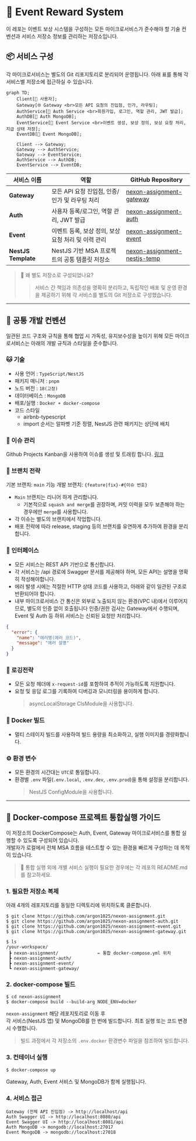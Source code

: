 # 🎯 Event Reward System

이 레포는 이벤트 보상 시스템을 구성하는 모든 마이크로서비스가 준수해야 할
기술 컨벤션과 서비스 저장소 정보를 관리하는 저장소입니다.

## 📦 서비스 구성

각 마이크로서비스는 별도의 Git 리포지토리로 분리되어 운영됩니다.
아래 표를 통해 각 서비스별 저장소에 접근하실 수 있습니다.

```mermaid
graph TD;
    Client[👤 사용자];
    Gateway[🌐 Gateway <br>모든 API 요청의 진입점, 인가, 라우팅];
    AuthService[🔐 Auth Service <br>회원가입, 로그인, 역할 관리, JWT 발급];
    AuthDB[📒 Auth MongoDB];
    EventService[🎁 Event Service <br>이벤트 생성, 보상 정의, 보상 요청 처리, 지급 상태 저장];
    EventDB[📒 Event MongoDB];

    Client --> Gateway;
    Gateway --> AuthService;
    Gateway --> EventService;
    AuthService --> AuthDB;
    EventService --> EventDB;
```

| 서비스 이름         | 역할                                                | GitHub Repository                                                                         |
| ------------------- | --------------------------------------------------- | ----------------------------------------------------------------------------------------- |
| **Gateway**         | 모든 API 요청 진입점, 인증/인가 및 라우팅 처리      | [nexon-assignment-gateway](https://github.com/argon1025/nexon-assignment-gateway)         |
| **Auth**            | 사용자 등록/로그인, 역할 관리, JWT 발급             | [nexon-assignment-auth](https://github.com/argon1025/nexon-assignment-auth)               |
| **Event**           | 이벤트 등록, 보상 정의, 보상 요청 처리 및 이력 관리 | [nexon-assignment-event](https://github.com/argon1025/nexon-assignment-event)             |
| **NestJS Template** | NestJS 기반 MSA 프로젝트의 공통 템플릿 저장소       | [nexon-assignment-nestjs-temp](https://github.com/argon1025/nexon-assignment-nestjs-temp) |

> 🧠 왜 별도 저장소로 구성되었나요?
>
> > 서비스 간 책임과 의존성을 명확히 분리하고, 독립적인 배포 및 운영 환경을 제공하기 위해
> > 각 서비스를 별도의 Git 저장소로 구성했습니다.

---

## 🧾 공통 개발 컨벤션

일관된 코드 구조와 규칙을 통해 협업 시 가독성, 유지보수성을 높이기 위해
모든 마이크로서비스는 아래의 개발 규칙과 스타일을 준수합니다.

### 🐱 기술

- 사용 언어 : `TypeScript/NestJS`
- 패키지 매니저 : `pnpm`
- 노드 버전 : `18(고정)`
- 데이터베이스 : `MongoDB`
- 배포/실행 : `Docker + docker-compose`
- 코드 스타일
  - airbnb-typescript
  - import 순서는 알파벳 기준 정렬, NestJS 관련 패키지는 상단에 배치

### 👀 이슈 관리

Github Projects Kanban을 사용하여 이슈를 생성 및 트래킹 합니다. [링크](https://github.com/users/argon1025/projects/8)

### 📁 브랜치 전략

기본 브랜치: `main`
기능 개발 브랜치: `{feature|fix}-#{이슈 번호}`

- `Main` 브랜치는 리니어 하게 관리합니다.
  - 기본적으로 `squash and merge`를 권장하며, 커밋 이력을 모두 보존해야 하는 경우에만 `merge`를 사용합니다.
- 각 이슈는 별도의 브랜치에서 작업합니다.
- 배포 전략에 따라 release, staging 등의 브랜치를 유연하게 추가하여 환경을 분리합니다.

### 📘 인터페이스

- 모든 서비스는 REST API 기반으로 통신합니다.
- 각 서비스는 /api 경로에 Swagger 문서를 제공해야 하며, 모든 API는 설명을 명확히 작성해야합니다.
- 에러 발생 시에는 적절한 HTTP 상태 코드를 사용하고, 아래와 같이 일관된 구조로 반환되어야 합니다.
- 내부 마이크로서비스 간 통신은 외부로 노출되지 않는 환경(VPC 내)에서 이루어지므로, 별도의 인증 없이 호출됩니다 인증/권한 검사는 Gateway에서 수행되며, Event 및 Auth 등 하위 서비스는 신뢰된 요청만 처리합니다.

```json
{
  "error": {
    "name": "에러명(에러 코드)",
    "message": "에러 설명"
  }
}
```

### 📜 로깅전략

- 모든 요청 헤더에 `x-request-id`를 포함하여 추적이 가능하도록 지원합니다.
- 요청 및 응답 로그를 기록하여 디버깅과 모니터링을 용이하게 합니다.
  > asyncLocalStorage ClsModule을 사용합니다.

### 🐳 Docker 빌드

- 멀티 스테이지 빌드를 사용하여 빌드 용량을 최소화하고, 실행 이미지를 경량화합니다.

### ⚙️ 환경 변수

- 모든 환경의 시간대는 `UTC`로 통일합니다.
- 환경별 `.env` 파일(`.env.local`, `.env.dev`, `.env.prod`)을 통해 설정을 분리합니다.
  > NestJS ConfigModule을 사용합니다.

---

## 🚀 Docker-compose 프로젝트 통합실행 가이드

이 저장소의 DockerCompose는 Auth, Event, Gateway 마이크로서비스를 통합 실행할 수 있도록 구성되어 있습니다.  
개발자가 로컬에서 전체 MSA 흐름을 테스트할 수 있는 환경을 빠르게 구성하는 데 목적이 있습니다.

> 🔗 통합 실행 외에 개별 서비스 실행이 필요한 경우에는 각 레포의 README.md를 참고하세요.

### 1. 필요한 저장소 복제

아래 4개의 레포지토리를 동일한 디렉토리에 위치하도록 클론합니다.

```
$ git clone https://github.com/argon1025/nexon-assignment.git
$ git clone https://github.com/argon1025/nexon-assignment-auth.git
$ git clone https://github.com/argon1025/nexon-assignment-event.git
$ git clone https://github.com/argon1025/nexon-assignment-gateway.git

$ ls
/your-workspace/
 ┣ nexon-assignment/               ← 통합 docker-compose.yml 위치
 ┣ nexon-assignment-auth/
 ┣ nexon-assignment-event/
 ┗ nexon-assignment-gateway/
```

### 2. docker-compose 빌드

```
$ cd nexon-assignment
$ docker-compose build --build-arg NODE_ENV=docker
```

`nexon-assignment` 해당 레포지토리로 이동 후  
각 서비스(NestJS 앱) 및 MongoDB를 한 번에 빌드합니다.
최초 실행 또는 코드 변경 시 수행합니다.

> 빌드 과정에서 각 저장소의 `.env.docker` 환경변수 파일을 참조하여 빌드합니다.

### 3. 컨테이너 실행

```
$ docker-compose up
```

Gateway, Auth, Event 서비스 및 MongoDB가 함께 실행됩니다.

### 4. 서비스 접근

```
Gateway (전체 API 진입점) -> http://localhost/api
Auth Swagger UI -> http://localhost:8080/api
Event Swagger UI -> http://localhost:8081/api
Auth MongoDB -> mongodb://localhost:27017
Event MongoDB -> mongodb://localhost:27018
```
